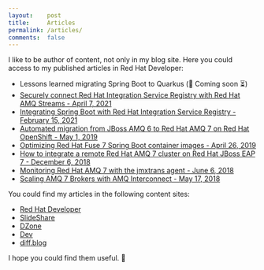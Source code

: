 ```yaml
---
layout:    post
title:     Articles
permalink: /articles/
comments:  false
---
```


I like to be author of content, not only in my blog site. Here you could
access to my published articles in Red Hat Developer:

* Lessons learned migrating Spring Boot to Quarkus (:loudspeaker: Coming soon :hourglass_flowing_sand:)
* [Securely connect Red Hat Integration Service Registry with Red Hat AMQ Streams - April 7, 2021](https://developers.redhat.com/blog/2021/04/07/securely-connect-red-hat-integration-service-registry-with-red-hat-amq-streams/)
* [Integrating Spring Boot with Red Hat Integration Service Registry - February 15, 2021](https://developers.redhat.com/blog/2021/02/15/integrating-spring-boot-with-red-hat-integration-service-registry/)
* [Automated migration from JBoss AMQ 6 to Red Hat AMQ 7 on Red Hat OpenShift - May 1, 2019](https://developers.redhat.com/blog/2019/05/01/automated-migration-from-jboss-a-mq-6-to-red-hat-amq-7-on-red-hat-openshift/)
* [Optimizing Red Hat Fuse 7 Spring Boot container images - April 26, 2019](https://developers.redhat.com/blog/2019/04/26/optimizing-red-hat-fuse-7-spring-boot-container-images/)
* [How to integrate a remote Red Hat AMQ 7 cluster on Red Hat JBoss EAP 7 - December 6, 2018](https://developers.redhat.com/blog/2018/12/06/how-to-integrate-a-remote-red-hat-amq-7-cluster-on-red-hat-jboss-eap-7/)
* [Monitoring Red Hat AMQ 7 with the jmxtrans agent - June 6, 2018](https://developers.redhat.com/blog/2018/06/06/monitoring-red-hat-amq-7-with-the-jmxtrans-agent/)
* [Scaling AMQ 7 Brokers with AMQ Interconnect - May 17, 2018](https://developers.redhat.com/blog/2018/05/17/scaling-amq-7-brokers-with-amq-interconnect/)

You could find my articles in the following content sites:

* [Red Hat Developer](https://developers.redhat.com/blog/author/rmartin/)
* [SlideShare](https://www2.slideshare.net/jromanmartin/presentations)
* [DZone](https://dzone.com/users/4490698/jromanmartin.html)
* [Dev](https://dev.to/rmarting)
* [diff.blog](https://diff.blog/rmarting/)

I hope you could find them useful. :muscle:
